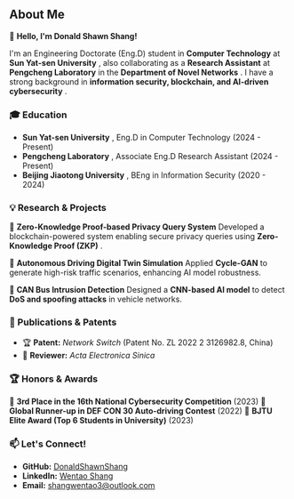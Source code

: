 
## **About Me**

👋 **Hello, I'm Donald Shawn Shang!**

I'm an Engineering Doctorate (Eng.D) student in **Computer Technology** at  **Sun Yat-sen University** , also collaborating as a **Research Assistant** at **Pengcheng Laboratory** in the  **Department of Novel Networks** . I have a strong background in  **information security, blockchain, and AI-driven cybersecurity** .

### **🎓 Education**

* **Sun Yat-sen University** , Eng.D in Computer Technology (2024 - Present)
* **Pengcheng Laboratory** , Associate Eng.D Research Assistant (2024 - Present)
* **Beijing Jiaotong University** , BEng in Information Security (2020 - 2024)

### **💡 Research & Projects**

🔹 **Zero-Knowledge Proof-based Privacy Query System**
Developed a blockchain-powered system enabling secure privacy queries using  **Zero-Knowledge Proof (ZKP)** .

🔹 **Autonomous Driving Digital Twin Simulation**
Applied **Cycle-GAN** to generate high-risk traffic scenarios, enhancing AI model robustness.

🔹 **CAN Bus Intrusion Detection**
Designed a **CNN-based AI model** to detect **DoS and spoofing attacks** in vehicle networks.

### **📜 Publications & Patents**

* 🏆 **Patent:** *Network Switch* (Patent No. ZL 2022 2 3126982.8, China)
* 📖 **Reviewer:** *Acta Electronica Sinica*

### **🏆 Honors & Awards**

🥉 **3rd Place in the 16th National Cybersecurity Competition** (2023)
🥈 **Global Runner-up in DEF CON 30 Auto-driving Contest** (2022)
🏅 **BJTU Elite Award (Top 6 Students in University)** (2023)

### **📫 Let's Connect!**

* **GitHub:** [DonaldShawnShang](https://github.com/DonaldShawnShang)
* **LinkedIn:** [Wentao Shang](https://www.linkedin.com/in/wentao-shang-03331a340/)
* **Email:** [shangwentao3@outlook.com](mailto:shangwentao3@outlook.com)
